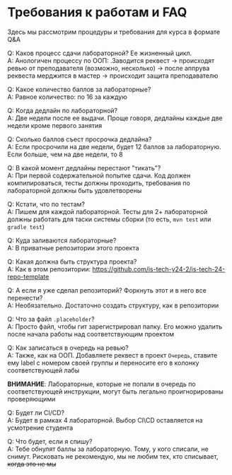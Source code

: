 # Требования к работам и FAQ

Здесь мы рассмотрим процедуры и требования для курса в формате Q&A

Q: Каков процесс сдачи лабораторной? Ее жизненный цикл.\
A: Анологичен процессу по ООП: .Заводится реквест -> происходят ревью от преподавателя (возможно, несколько) -> после аппрува реквеста мерджится в мастер -> происходит защита преподавателю

Q: Какое количество баллов за лабораторные?\
A: Равное количество: по 16 за каждую

Q: Когда дедлайн по лабораторной?\
A: Две недели после ее выдачи. Проще говоря, дедлайны каждые две недели кроме первого занятия

Q: Сколько баллов съест просрочка дедлайна?\
A: Если просрочили на две недели, будет 12 баллов за лабораторную. Если больше, чем на две недели, то 8

Q: В какой момент дедлайны перестают "тикать"?\
A: При первой содержательной попытке сдачи. Код должен компилироваться, тесты должны проходить, требования по лабораторной должны быть удовлетворены

Q: Кстати, что по тестам?\
A: Пишем для каждой лабораторной. Тесты для 2+ лабораторной должны работать для таски системы сборки (то есть, `mvn test` или `gradle test`)

Q: Куда заливаются лабораторные?\
A: В приватные репозитории этого проекта

Q: Какая должна быть структура проекта?\
A: Как в этом репозитории: https://github.com/is-tech-y24-2/is-tech-24-repo-template

Q: А если я уже сделал репозиторий? Форкнуть этот и в него все перенести?\
A: Необязательно. Достаточно создать структуру, как в репозитории

Q: Что за файл `.placeholder`?\
A: Просто файл, чтобы гит зарегистрировал папку. Его можно удалить после начала работы над соответствующим проектом

Q: Как записаться в очередь на ревью?\
A: Также, как на ООП. Добавляете реквест в проект `Очередь`, ставите ему label с номером своей группы и переносите его в колонку соответствующей лабы

**ВНИМАНИЕ**: Лабораторные, которые не попали в очередь по соответствующей инструкции, могут быть легально проигнорированы проверяющими

Q: Будет ли CI/CD?\
A: Будет в рамках 4 лабораторной. Выбор CI\CD оставляется на усмотрение студента

Q: Что будет, если я спишу?\
A: Тебе обнулят баллы за лабораторную. Тому, у кого списали, не снимут. Рисковать не рекомендую, мы не любим тех, кто списывает, ~~когда это не мы~~
